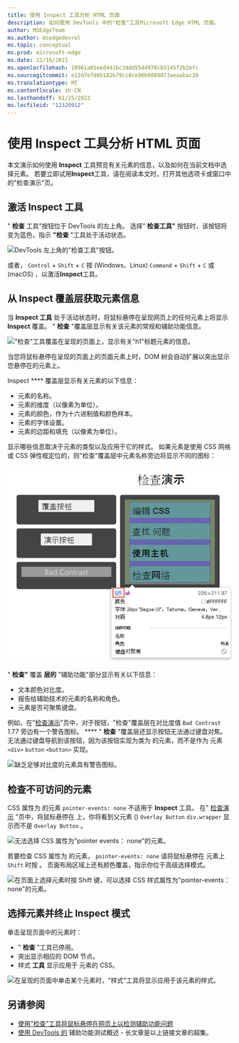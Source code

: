 ```yaml
---
title: 使用 Inspect 工具分析 HTML 页面
description: 如何使用 DevTools 中的"检查"工具Microsoft Edge HTML 页面。
author: MSEdgeTeam
ms.author: msedgedevrel
ms.topic: conceptual
ms.prod: microsoft-edge
ms.date: 12/16/2021
ms.openlocfilehash: 10961a01eed441bc34dd554d970cb3145f2b2efc
ms.sourcegitcommit: e12d7e7d8b182b79cc8ce96b9889073aeaabac30
ms.translationtype: MT
ms.contentlocale: zh-CN
ms.lasthandoff: 01/25/2022
ms.locfileid: "12320912"
---
```

# <a name="analyze-html-pages-using-the-inspect-tool"></a>使用 Inspect 工具分析 HTML 页面

本文演示如何使用 **Inspect** 工具预览有关元素的信息，以及如何在当前文档中选择元素。  若要立即试用**Inspect**工具，请在阅读[](https://microsoftedge.github.io/DevToolsSamples/inspector/inspector-demo.html)本文时，打开其他选项卡或窗口中的"检查演示"页。


<!-- ====================================================================== -->
## <a name="activating-the-inspect-tool"></a>激活 Inspect 工具

" **检查** 工具"按钮位于 DevTools 的左上角。  选择" **检查工具"** 按钮时，该按钮将变为蓝色，指示 **"检查** "工具处于活动状态。

![DevTools 左上角的"检查工具"按钮。](images/inspect-tool-button.msft.png)

或者， `Control` + `Shift` + `C` 按 (Windows、Linux) `Command` + `Shift` + `C` 或 (macOS) ，以激活**Inspect**工具。


<!-- ====================================================================== -->
## <a name="getting-element-information-from-the-inspect-overlay"></a>从 Inspect 覆盖层获取元素信息

当 **Inspect 工具** 处于活动状态时，将鼠标悬停在呈现网页上的任何元素上将显示 **Inspect** 覆盖。  " **检查** "覆盖层显示有关该元素的常规和辅助功能信息。

!["检查"工具覆盖在呈现的页面上，显示有关"h1"标题元素的信息。](images/inspect-tool-padding-margin.msft.png)

当您将鼠标悬停在呈现的页面上的页面元素上时，DOM 树会自动扩展以突出显示您悬停在的元素上。

Inspect **** 覆盖层显示有关元素的以下信息：

* 元素的名称。
* 元素的维度（以像素为单位）。
* 元素的颜色，作为十六进制值和颜色样本。
* 元素的字体设置。
* 元素的边距和填充（以像素为单位）。

显示哪些信息取决于元素的类型以及应用于它的样式。  如果元素是使用 CSS 网格或 CSS 弹性框定位的，则"检查"覆盖层中元素名称旁边将显示不同的图标：

![使用 CSS 弹性框的元素在 Inspect 覆盖中的名称旁边有一个额外的图标。](images/inspect-tool-flexbox-element.msft.png)

" **检查"** 覆盖 **层的** "辅助功能"部分显示有关以下信息：

* 文本颜色对比度。
* 报告给辅助技术的元素的名称和角色。
* 元素是否可聚焦键盘。

例如，在"[检查演示](https://microsoftedge.github.io/DevToolsSamples/inspector/inspector-demo.html)"页中，对于按钮，"检查"覆盖层在对比度值 `Bad Contrast` 1.77 旁边有一个警告图标。 ****  " **检查** "覆盖层还显示按钮无法通过键盘对焦。  无法通过键盘导航到该按钮，因为该按钮实现为类为 的元素，而不是作为 元素 `<div>` `button` `<button>` 实现。

![缺乏足够对比度的元素具有警告图标。](images/inspect-tool-bad-contrast.msft.png)


<!-- ====================================================================== -->
## <a name="inspecting-non-accessible-elements"></a>检查不可访问的元素

CSS 属性为 的元素 `pointer-events: none` 不适用于 **Inspect** 工具。  在" [检查演示](https://microsoftedge.github.io/DevToolsSamples/inspector/inspector-demo.html) "页中，将鼠标悬停在 上，你将看到父元素 () `Overlay Button` `div.wrapper` 显示而不是 `Overlay Button` 。

![无法选择 CSS 属性为"pointer events： none"的元素。](images/inspect-tool-element-element-without-pointer-events.msft.png)

若要检查 CSS 属性为 的元素， `pointer-events: none` 请将鼠标悬停在 元素上 `Shift` 时按 。  页面布局区域上还有颜色覆盖，指示你位于高级选择模式。

![在页面上选择元素时按 Shift 键，可以选择 CSS 样式属性为"pointer-events： none"的元素。](images/inspect-tool-with-shift.msft.png)


<!-- ====================================================================== -->
## <a name="selecting-the-element-and-terminating-inspect-mode"></a>选择元素并终止 Inspect 模式

单击呈现页面中的元素时：

*  " **检查** "工具已停用。
*  突出显示相应的 DOM 节点。
*  样式 **工具** 显示应用于 元素的 CSS。

![在呈现的页面中单击某个元素时，"样式"工具将显示应用于该元素的样式。](images/inspect-tool-highlighted-styles.msft.png)


<!-- ====================================================================== -->
## <a name="see-also"></a>另请参阅

* [使用"检查"工具将鼠标悬停在网页上以检测辅助功能问题](../accessibility/test-inspect-tool.md)
* [使用 DevTools 的](../accessibility/accessibility-testing-in-devtools.md) 辅助功能测试概述 - 长文章是以上链接文章的超集。

